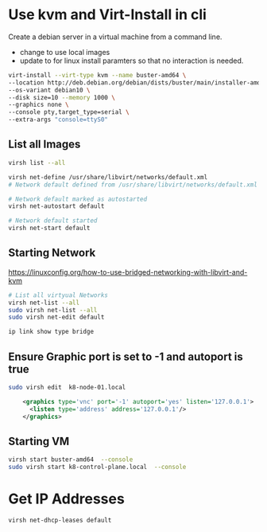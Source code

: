 # Use kvm and Virt-Install in cli

Create a debian server in a virtual machine from a command line.

 - change to use local images
 - update to for linux install paramters so that no interaction is needed.

```bash
virt-install --virt-type kvm --name buster-amd64 \
--location http://deb.debian.org/debian/dists/buster/main/installer-amd64/ \
--os-variant debian10 \
--disk size=10 --memory 1000 \
--graphics none \
--console pty,target_type=serial \
--extra-args "console=ttyS0"
```

## List all Images

```bash
virsh list --all

virsh net-define /usr/share/libvirt/networks/default.xml
# Network default defined from /usr/share/libvirt/networks/default.xml

# Network default marked as autostarted
virsh net-autostart default

# Network default started
virsh net-start default


```
## Starting Network  

https://linuxconfig.org/how-to-use-bridged-networking-with-libvirt-and-kvm

```bash
# List all virtyual Networks
virsh net-list --all
sudo virsh net-list --all
sudo virsh net-edit default

ip link show type bridge

```

## Ensure Graphic port is set to -1 and autoport is true


```bash
sudo virsh edit  k8-node-01.local
```

```xml
    <graphics type='vnc' port='-1' autoport='yes' listen='127.0.0.1'>
      <listen type='address' address='127.0.0.1'/>
    </graphics>
```

## Starting VM 

```bash
virsh start buster-amd64  --console
sudo virsh start k8-control-plane.local  --console
```
# Get IP Addresses

```bash
virsh net-dhcp-leases default
```
